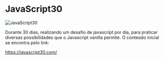 # JavaScript30

![JavaScript30](https://encrypted-tbn0.gstatic.com/images?q=tbn:ANd9GcQ55zm-9nUUIyXDAeyy-k8t2VffKjCLAKTRmPPWpPqruFsqxnpZRTLwdcMc3Rd9jh00jhs&usqp=CAU)

Durante 30 dias, realizando um desafio de javascript por dia, para praticar diversas possibilidades que o Javascript vanilla permite. O conteúdo inicial se encontra pelo link:

https://javascript30.com/



